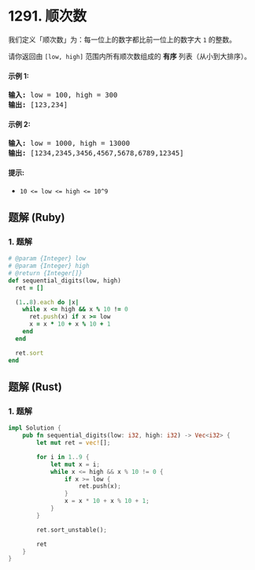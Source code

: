 # 1291. 顺次数
我们定义「顺次数」为：每一位上的数字都比前一位上的数字大 `1` 的整数。

请你返回由 `[low, high]` 范围内所有顺次数组成的 **有序** 列表（从小到大排序）。

#### 示例 1:
<pre>
<strong>输入:</strong> low = 100, high = 300
<strong>输出:</strong> [123,234]
</pre>

#### 示例 2:
<pre>
<strong>输入:</strong> low = 1000, high = 13000
<strong>输出:</strong> [1234,2345,3456,4567,5678,6789,12345]
</pre>

#### 提示:
* `10 <= low <= high <= 10^9`

## 题解 (Ruby)

### 1. 题解
```Ruby
# @param {Integer} low
# @param {Integer} high
# @return {Integer[]}
def sequential_digits(low, high)
  ret = []

  (1..8).each do |x|
    while x <= high && x % 10 != 0
      ret.push(x) if x >= low
      x = x * 10 + x % 10 + 1
    end
  end

  ret.sort
end
```

## 题解 (Rust)

### 1. 题解
```Rust
impl Solution {
    pub fn sequential_digits(low: i32, high: i32) -> Vec<i32> {
        let mut ret = vec![];

        for i in 1..9 {
            let mut x = i;
            while x <= high && x % 10 != 0 {
                if x >= low {
                    ret.push(x);
                }
                x = x * 10 + x % 10 + 1;
            }
        }

        ret.sort_unstable();

        ret
    }
}
```
